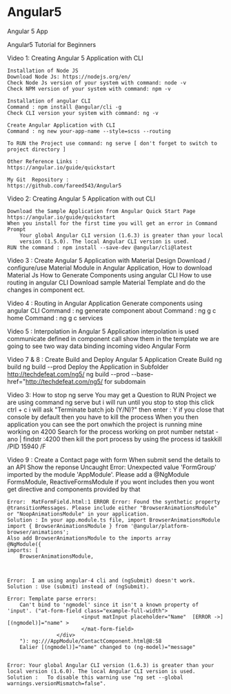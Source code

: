 # Angular5
Angular 5 App

Angular5 Tutorial for Beginners

Video 1: Creating Angular 5 Application with CLI

    Installation of Node JS
    Download Node Js: https://nodejs.org/en/
    Check Node Js version of your system with command: node -v
    Check NPM version of your system with command: npm -v

    Installation of angular CLI
    Command : npm install @angular/cli -g
    Check CLI version your system with command: ng -v

    Create Angular Application with CLI
    Command : ng new your-app-name --style=scss --routing

    To RUN the Project use command: ng serve [ don't forget to switch to project directory ]

    Other Reference Links : 
    https://angular.io/guide/quickstart

    My Git  Repository : 
    https://github.com/fareed543/Angular5


Video 2: Creating Angular 5 Application with out CLI

    Download the Sample Application from Angular Quick Start Page
    https://angular.io/guide/quickstart
    When you install for the first time you will get an error in Command Prompt
        Your global Angular CLI version (1.6.3) is greater than your local
        version (1.5.0). The local Angular CLI version is used.
    RUN the command : npm install --save-dev @angular/cli@latest


Video 3 : Create Angular 5 Application with Material Design
    Download / configure/use Material Module in Angular Application,
    How to download Material Js 
    How to Generate Components using angular CLI
    How to use routing in angular CLI
    Download sample Material Template and do the changes in component ect.

Video 4 : Routing in Angular Application
    Generate components using angular CLI
    Command : ng generate component about
    Command : ng g c home
    Command : ng g c services

Video 5 : Interpolation in Angular 5 Application
    interpolation is used communicate defined in component call show them in the template
    we are going to see two way data binding incoming video Angular Form

Video 7 & 8 : Create Build and Deploy Angular 5 Application
    Create Build
    ng build 
    ng build --prod
    Deploy the Application in Subfolder http://techdefeat.com/ng5/
    ng build --prod --base-href="http://techdefeat.com/ng5/ for subdomain

Video 3: How to stop ng serve
    You may get a Question to RUN Project we are using command ng serve but i will run until you stop
    to stop this click ctrl + c
    i will ask "Terminate batch job (Y/N)?" then enter : Y
    if you close that console by default then you have to kill the process
    When you then application you can see the port onwhich the project is running mine working on 4200
    Search for the process working on prot number
    netstat -ano | findstr :4200
    then kill the port process by using the process id
    taskkill /PID 15940 /F

Video 9 :
    Create a Contact page with form
    When submit send the details to an API
    Show the reponse
    Uncaught Error: Unexpected value 'FormGroup' imported by the module 'AppModule'. Please add a @NgModule 
    FormsModule, ReactiveFormsModule
    if you wont includes then you wont get directive and components provided by that


    Error:  MatFormField.html:1 ERROR Error: Found the synthetic property @transitionMessages. Please include either "BrowserAnimationsModule" or "NoopAnimationsModule" in your application.
    Solution : In your app.module.ts file, import BrowserAnimationsModule
    import { BrowserAnimationsModule } from '@angular/platform-browser/animations';
    Also add BrowserAnimationsModule to the imports array
    @NgModule({
    imports: [
        BrowserAnimationsModule,

        

    Error:  I am using angular-4 cli and (ngSubmit) doesn't work. 
    Solution : Use (submit) instead of (ngSubmit).

    Error: Template parse errors:
        Can't bind to 'ngmodel' since it isn't a known property of 'input'. ("at-form-field class="example-full-width">
                            <input matInput placeholder="Name"  [ERROR ->][(ngmodel)]="name" >
                            </mat-form-field>
                    </div>
        "): ng:///AppModule/ContactComponent.html@8:58
        Ealier [(ngmodel)]="name" changed to (ng-model)="message"


    Error: Your global Angular CLI version (1.6.3) is greater than your local version (1.6.0). The local Angular CLI version is used.
    Solution :   To disable this warning use "ng set --global warnings.versionMismatch=false".